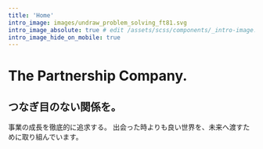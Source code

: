 ```yaml
---
title: 'Home'
intro_image: images/undraw_problem_solving_ft81.svg
intro_image_absolute: true # edit /assets/scss/components/_intro-image.scss for full control
intro_image_hide_on_mobile: true
---
```


# The Partnership Company.
## つなぎ目のない関係を。

事業の成長を徹底的に追求する。
出会った時よりも良い世界を、未来へ渡すために取り組んでいます。

